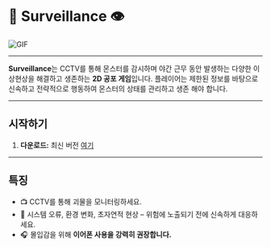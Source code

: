 # 🌃 Surveillance 👁️

![GIF](preview1.gif) 

---

**Surveillance**는 CCTV를 통해 몬스터를 감시하며 야간 근무 동안 발생하는 다양한 이상현상을 해결하고 생존하는 **2D 공포 게임**입니다. 플레이어는 제한된 정보를 바탕으로 신속하고 전략적으로 행동하여 몬스터의 상태를 관리하고 생존 해야 합니다.

---
## 시작하기

1.  **다운로드:** 최신 버전 [여기](https://github.com/goalgoloo1/Surveilance/releases/tag/v1.0.1)

---

## 특징

*   📺 CCTV를 통해 괴물을 모니터링하세요. 
*   🚨 시스템 오류, 환경 변화, 초자연적 현상 – 위험에 노출되기 전에 신속하게 대응하세요.
*   🎧 몰입감을 위해 **이어폰 사용을 강력히 권장합니다.** 


